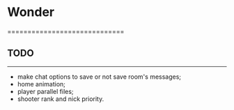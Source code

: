 # Wonder
=============================

## TODO
------------------------------

* make chat options to save or not save room's messages;
* home animation;
* player parallel files;
* shooter rank and nick priority.